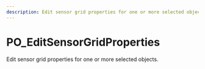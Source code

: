 ```yaml
---
description: Edit sensor grid properties for one or more selected objects.
---
```


# PO_EditSensorGridProperties

Edit sensor grid properties for one or more selected objects.

